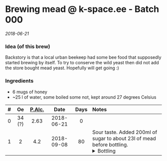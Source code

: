 # Brewing mead @ k-space.ee - Batch 000

_2018-06-21_



### Idea (of this brew)
Backstory is that a local urban beekeep had some bee food that supposedly started brewing by itself. To try to conserve the wild yeast then did not add the store bought mead yeast. Hopefully will get going :)

### Ingredients
* 6 mugs of honey
* ~25 l of water, some boiled some not, kept around 27 degrees Celsius

| # | Oe | [P.Alc.](https://www.brewersfriend.com/abv-calculator/ "Potential alcohol if Final Gravity is 1.012") |   Date   | Days | Notes |
| - | :-: | :---: | :--: | :----: | :------------------ |
| 0 | 34 (?) | 2.63 | 2018-06-21 | 0 | |
| 1 | 2 | 4.2 | 2018-09-08 | 80 | Sour taste. Added 200ml of sugar to about 23l of mead before bottling. </br><details><summary>Bottling</summary><p><img src="../../img/0018.jpg" alt="Cleaning bottles with a power drill" title="Power Cleaning"></br><p><img src="../../mead/0001.jpg" alt="Draingin fermentation buckit" title="Brew Drain"></details> |
